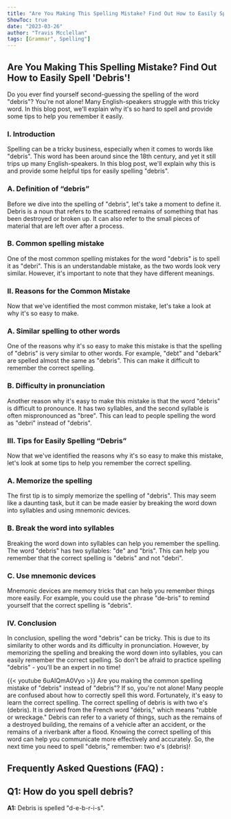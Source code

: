 ```yaml
---
title: "Are You Making This Spelling Mistake? Find Out How to Easily Spell 'Debris'!"
ShowToc: true 
date: "2023-03-26"
author: "Travis Mcclellan" 
tags: [Grammar", Spelling"]
---
```

## Are You Making This Spelling Mistake? Find Out How to Easily Spell 'Debris'!

Do you ever find yourself second-guessing the spelling of the word "debris"? You're not alone! Many English-speakers struggle with this tricky word. In this blog post, we'll explain why it's so hard to spell and provide some tips to help you remember it easily.

### I. Introduction

Spelling can be a tricky business, especially when it comes to words like "debris". This word has been around since the 18th century, and yet it still trips up many English-speakers. In this blog post, we'll explain why this is and provide some helpful tips for easily spelling "debris". 

### A. Definition of “debris”

Before we dive into the spelling of "debris", let's take a moment to define it. Debris is a noun that refers to the scattered remains of something that has been destroyed or broken up. It can also refer to the small pieces of material that are left over after a process.

### B. Common spelling mistake

One of the most common spelling mistakes for the word "debris" is to spell it as "debri". This is an understandable mistake, as the two words look very similar. However, it's important to note that they have different meanings. 

### II. Reasons for the Common Mistake

Now that we've identified the most common mistake, let's take a look at why it's so easy to make. 

### A. Similar spelling to other words

One of the reasons why it's so easy to make this mistake is that the spelling of "debris" is very similar to other words. For example, "debt" and "debark" are spelled almost the same as "debris". This can make it difficult to remember the correct spelling.

### B. Difficulty in pronunciation

Another reason why it's easy to make this mistake is that the word "debris" is difficult to pronounce. It has two syllables, and the second syllable is often mispronounced as "bree". This can lead to people spelling the word as "debri" instead of "debris". 

### III. Tips for Easily Spelling “Debris”

Now that we've identified the reasons why it's so easy to make this mistake, let's look at some tips to help you remember the correct spelling. 

### A. Memorize the spelling

The first tip is to simply memorize the spelling of "debris". This may seem like a daunting task, but it can be made easier by breaking the word down into syllables and using mnemonic devices.

### B. Break the word into syllables

Breaking the word down into syllables can help you remember the spelling. The word "debris" has two syllables: "de" and "bris". This can help you remember that the correct spelling is "debris" and not "debri".

### C. Use mnemonic devices

Mnemonic devices are memory tricks that can help you remember things more easily. For example, you could use the phrase "de-bris" to remind yourself that the correct spelling is "debris". 

### IV. Conclusion

In conclusion, spelling the word "debris" can be tricky. This is due to its similarity to other words and its difficulty in pronunciation. However, by memorizing the spelling and breaking the word down into syllables, you can easily remember the correct spelling. So don't be afraid to practice spelling "debris" - you'll be an expert in no time!

{{< youtube 6uAIQmA0Vyo >}} 
Are you making the common spelling mistake of "debris" instead of "debris"? If so, you're not alone! Many people are confused about how to correctly spell this word. Fortunately, it's easy to learn the correct spelling. The correct spelling of debris is with two e's (debris). It is derived from the French word "débris," which means "rubble or wreckage." Debris can refer to a variety of things, such as the remains of a destroyed building, the remains of a vehicle after an accident, or the remains of a riverbank after a flood. Knowing the correct spelling of this word can help you communicate more effectively and accurately. So, the next time you need to spell "debris," remember: two e's (debris)!

## Frequently Asked Questions (FAQ) :
## Q1: How do you spell debris?

**A1:** Debris is spelled "d-e-b-r-i-s".





